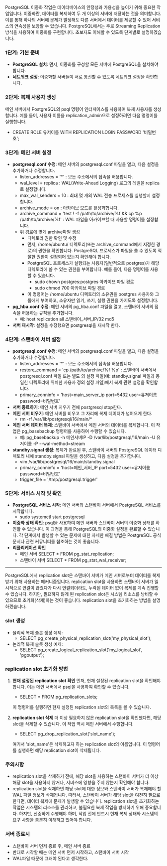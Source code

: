 PostgreSQL 이중화 작업은 데이터베이스의 안정성과 가용성을 높이기 위해 중요한 작업입니다. 이중화란, 데이터를 복제하여 두 개 이상의 서버에 저장하는 것을 의미합니다. 이를 통해 하나의 서버에 문제가 발생해도 다른 서버에서 데이터를 제공할 수 있어 서비스의 연속성을 보장할 수 있습니다. PostgreSQL에서는 주로 Streaming Replication 방식을 사용하여 이중화를 구현합니다. 초보자도 이해할 수 있도록 단계별로 설명하겠습니다.

### 1단계: 기본 준비
- **PostgreSQL 설치**: 먼저, 이중화를 구성할 모든 서버에 PostgreSQL을 설치해야 합니다.
- **네트워크 설정**: 이중화할 서버들이 서로 통신할 수 있도록 네트워크 설정을 확인합니다.
### 2단계: 복제 사용자 생성
메인 서버에서 PostgreSQL의 psql 명령어 인터페이스를 사용하여 복제 사용자를 생성합니다. 예를 들어, 사용자 이름을 replication_admin으로 설정하려면 다음 명령어를 실행합니다.
- CREATE ROLE 유저이름 WITH REPLICATION LOGIN PASSWORD '비밀번호';
### 3단계: 메인 서버 설정
- **postgresql.conf 수정**: 메인 서버의 postgresql.conf 파일을 열고, 다음 설정을 추가하거나 수정합니다.
  - listen_addresses = '*' : 모든 주소에서의 접속을 허용합니다.
  - wal_level = replica : WAL(Write-Ahead Logging) 로그의 레벨을 replica로 설정합니다.
  - max_wal_senders = 10 : 최대 몇 개의 WAL 전송 프로세스를 실행할지 설정합니다.
  - archive_mode = on : 아카이브 모드를 활성화합니다.
  - archive_command = 'test ! -f /path/to/archive/%f && cp %p /path/to/archive/%f' : WAL 파일을 아카이브할 때 사용할 명령어를 설정합니다.
  - 위 경로에 맞게 archive파일 생성
    - 디렉토리 권한 확인 및 수정
    - 먼저, /home/ubuntu/ 디렉토리(또는 archive_command에서 지정한 경로)의 권한을 확인합니다. PostgreSQL         프로세스가 파일을 쓸 수 있도록 적절한 권한이 설정되어 있는지 확인해야 합니다.
    - PostgreSQL 프로세스가 실행되는 사용자(일반적으로 postgres)가 해당 디렉토리에 쓸 수 있는 권한을 부여합니다.        예를 들어, 다음 명령어를 사용할 수 있습니다.
      - sudo chown postgres:postgres 아카이브 파일 경로
      - sudo chmod 700 아카이브 파일 경로
    - 이 명령어는 /home/ubuntu 디렉토리의 소유권을 postgres 사용자와 그룹에게 부여하고, 소유자만 읽기, 쓰기,          실행 권한을 가지도록 설정합니다.
- **pg_hba.conf 수정**: 메인 서버의 pg_hba.conf 파일을 열고, 스탠바이 서버의 접속을 허용하는 규칙을 추가합니다.
  - 예: host replication all 스탠바이_서버_IP/32 md5
- **서버 재시작**: 설정을 수정했으면 postgresql을 재시작 한다.
### 4단계: 스탠바이 서버 설정
- **postgresql.conf 수정**: 메인 서버의 postgresql.conf 파일을 열고, 다음 설정을 추가하거나 수정합니다.
  - listen_addresses = '*' : 모든 주소에서의 접속을 허용합니다.
  - restore_command = 'cp /path/to/archive/%f %p' : 스탠바이 서버에서 postgresql.conf 파일 또는 별도     의 설정 파일(예: standby.signal 파일과 동일한 디렉토리에 위치한 사용자 정의 설정 파일)에서 복제 관련 설정을        확인합니다.
  - primary_conninfo = 'host=main_server_ip port=5432 user=유저이름 password=비밀번호'
- **서버 종료하기**: 메인 서버 지우기 전에 postgresql stop한다. 
- **메인 서버 비우기**: 메인 서버를 비우고 그 자리에 복제 데이터가 넘어오게 한다.
  - rm -rf /var/lib/postgresql/16/main/*
- **메인 서버 데이터 복제**: 스탠바이 서버에서 메인 서버의 데이터를 복제합니다. 이 작업은 pg_basebackup 명령어를 사용하여 수행할 수 있습니다.
  - 예: pg_basebackup -h 메인서버IP -D /var/lib/postgresql/16/main -U 유저이름 -P --wal-method=stream
- **standby.signal 생성**: 복제가 완료된 후, 스탠바이 서버의 PostgreSQL 데이터 디렉토리 내에 standby.signal 파일을 생성하고, 다음 설정을 추가합니다.
  - vim /var/lib/postgresql/16/main/standby.signal 
  - primary_conninfo = 'host=메인_서버_IP port=5432 user=유저이름 password=비밀번호'
  - trigger_file = '/tmp/postgresql.trigger'
### 5단계: 서비스 시작 및 확인
- **PostgreSQL 서비스 시작**: 메인 서버와 스탠바이 서버에서 PostgreSQL 서비스를 시작합니다.
  - sudo systemctl start postgresql
- **이중화 상태 확인**: psql을 사용하여 메인 서버와 스탠바이 서버의 이중화 상태를 확인할 수 있습니다.
이 과정을 통해 PostgreSQL의 이중화 설정을 완료할 수 있습니다. 각 단계에서 발생할 수 있는 문제에 대한 자세한 해결 방법은 PostgreSQL 공식 문서나 관련 커뮤니티를 참조하는 것이 좋습니다.
- **리플리케이션 확인** 
  - 메인 서버
    SELECT * FROM pg_stat_replication;
  - 스탠바이 서버
    SELECT * FROM pg_stat_wal_receiver;

---------------------------------------------------------------------------------------------

PostgreSQL에서 replication slot은 스탠바이 서버가 메인 서버로부터 데이터를 복제받기 위해 사용하는 메커니즘입니다. replication slot을 사용하면 스탠바이 서버가 일시적으로 연결이 끊겼다가 다시 연결되더라도, 누락된 데이터 없이 복제를 계속 진행할 수 있습니다. 하지만, 필요하지 않게 된 replication slot은 시스템 리소스를 낭비할 수 있으므로 초기화(삭제)하는 것이 좋습니다. replication slot을 초기화하는 방법을 설명하겠습니다.
### slot 생성
- 물리적 복제 슬롯 생성 예제:
  - SELECT pg_create_physical_replication_slot('my_physical_slot');
- 논리적 복제 슬롯 생성 예제:
  - SELECT pg_create_logical_replication_slot('my_logical_slot', 'pgoutput');
### replication slot 초기화 방법
1. **현재 설정된 replication slot 확인**
   먼저, 현재 설정된 replication slot을 확인해야 합니다. 이는 메인 서버에서 psql을 사용하여 확인할 수 있습니다.
   
   - SELECT * FROM pg_replication_slots;
   
   이 명령어를 실행하면 현재 설정된 replication slot의 목록을 볼 수 있습니다.
2. **replication slot 삭제**
   더 이상 필요하지 않은 replication slot을 확인했다면, 해당 slot을 삭제할 수 있습니다. 이 작업 역시 메인 서버에서 수행합니다.

   - SELECT pg_drop_replication_slot('slot_name');
   
   여기서 'slot_name'은 삭제하고자 하는 replication slot의 이름입니다. 이 명령어를 실행하면 해당 replication slot이 삭제됩니다.
### 주의사항
- replication slot을 삭제하기 전에, 해당 slot을 사용하는 스탠바이 서버가 더 이상 해당 slot을 사용하지 않거나, 서비스에 영향을 주지 않는지 확인해야 합니다.
- replication slot을 삭제하면 해당 slot에 대한 정보와 스탠바이 서버가 복제해야 할 WAL 파일 정보가 삭제됩니다. 따라서, 스탠바이 서버가 해당 slot을 여전히 필요로 한다면, 데이터 복제에 문제가 발생할 수 있습니다.
replication slot을 초기화하는 작업은 시스템의 리소스를 관리하고, 불필요한 복제 작업을 방지하기 위해 중요합니다. 하지만, 신중하게 수행해야 하며, 작업 전에 반드시 현재 복제 상태와 시스템의 요구 사항을 충분히 이해하고 있어야 합니다.


### 서버 종료시
- 스탠바이 서버 먼저 종료 후, 메인 서버 종료
- 반대로 시작할 때는 메인 서버 먼저 시작하고, 스탠바이 서버 시작
- WAL파일 때문에 그래야 된다고 생각한다.

